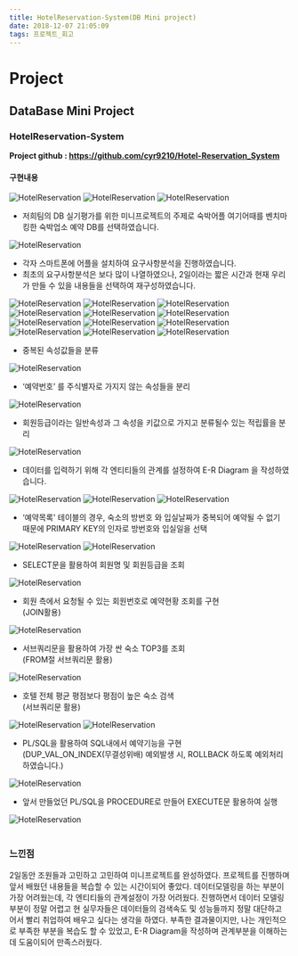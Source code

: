 ```yaml
---
title: HotelReservation-System(DB Mini project)
date: 2018-12-07 21:05:09
tags: 프로젝트_회고
---
```

# Project
## DataBase Mini Project
### HotelReservation-System
**Project github : https://github.com/cyr9210/Hotel-Reservation_System**

#### 구현내용
![HotelReservation](/images/Project/HotelReservation/HotelReservation01.png)
![HotelReservation](/images/Project/HotelReservation/HotelReservation02.png)
![HotelReservation](/images/Project/HotelReservation/HotelReservation03.png)
- 저희팀의 DB 실기평가를 위한 미니프로젝트의 주제로 숙박어플 여기어때를 벤치마킹한 숙박업소 예약 DB를 선택하였습니다.

![HotelReservation](/images/Project/HotelReservation/HotelReservation04.png)
- 각자 스마트폰에 어플을 설치하여 요구사항분석을 진행하였습니다.
- 최초의 요구사항분석은 보다 많이 나열하였으나, 2일이라는 짧은 시간과 현재 우리가 만들 수 있을 내용들을 선택하여 재구성하였습니다.

![HotelReservation](/images/Project/HotelReservation/HotelReservation05.png)
![HotelReservation](/images/Project/HotelReservation/HotelReservation06.png)
![HotelReservation](/images/Project/HotelReservation/HotelReservation07.png)
![HotelReservation](/images/Project/HotelReservation/HotelReservation08.png)
![HotelReservation](/images/Project/HotelReservation/HotelReservation09.png)
![HotelReservation](/images/Project/HotelReservation/HotelReservation10.png)
![HotelReservation](/images/Project/HotelReservation/HotelReservation11.png)
![HotelReservation](/images/Project/HotelReservation/HotelReservation12.png)
![HotelReservation](/images/Project/HotelReservation/HotelReservation13.png)
![HotelReservation](/images/Project/HotelReservation/HotelReservation14.png)
![HotelReservation](/images/Project/HotelReservation/HotelReservation15.png)
![HotelReservation](/images/Project/HotelReservation/HotelReservation16.png)
- 중복된 속성값들을 분류

![HotelReservation](/images/Project/HotelReservation/HotelReservation17.png)
- ‘예약번호’ 를 주식별자로 가지지 않는 속성들을 분리

![HotelReservation](/images/Project/HotelReservation/HotelReservation18.png)
- 회원등급이라는 일반속성과 그 속성을 키값으로 가지고 분류될수 있는 적립률을 분리

![HotelReservation](/images/Project/HotelReservation/HotelReservation19.png)
- 데이터를 입력하기 위해 각 엔티티들의 관계를 설정하여 E-R Diagram 을 작성하였습니다.

![HotelReservation](/images/Project/HotelReservation/HotelReservation20.png)
![HotelReservation](/images/Project/HotelReservation/HotelReservation21.png)
![HotelReservation](/images/Project/HotelReservation/HotelReservation22.png)
- ‘예약목록' 테이블의 경우, 숙소의 방번호 와 입실날짜가 중복되어 예약될 수 없기 때문에 PRIMARY KEY의 인자로 방번호와 입실일을 선택

![HotelReservation](/images/Project/HotelReservation/HotelReservation23.png)
![HotelReservation](/images/Project/HotelReservation/HotelReservation24.png)
- SELECT문을 활용하여 회원명 및 회원등급을 조회

![HotelReservation](/images/Project/HotelReservation/HotelReservation25.png)
- 회원 측에서 요청될 수 있는 회원번호로 예약현황 조회를 구현   
(JOIN활용)

![HotelReservation](/images/Project/HotelReservation/HotelReservation26.png)
- 서브쿼리문을 활용하여 가장 싼 숙소 TOP3를 조회   
(FROM절 서브쿼리문 활용)

![HotelReservation](/images/Project/HotelReservation/HotelReservation27.png)
- 호텔 전체 평균 평점보다 평점이 높은 숙소 검색   
(서브쿼리문 활용)

![HotelReservation](/images/Project/HotelReservation/HotelReservation28.png)
![HotelReservation](/images/Project/HotelReservation/HotelReservation29.png)
- PL/SQL을 활용하여 SQL내에서 예약기능을 구현   
(DUP_VAL_ON_INDEX(무결성위배) 예외발생 시, ROLLBACK 하도록 예외처리 하였습니다.)

![HotelReservation](/images/Project/HotelReservation/HotelReservation30.png)
- 앞서 만들었던 PL/SQL을 PROCEDURE로 만들어 EXECUTE문 활용하여 실행

![HotelReservation](/images/Project/HotelReservation/HotelReservation31.png)
<br><br>

### 느낀점
2일동안 조원들과 고민하고 고민하여 미니프로젝트를 완성하였다.
프로젝트를 진행하며 앞서 배웠던 내용들을 복습할 수 있는 시간이되어 좋았다.
데이터모델링을 하는 부분이 가장 어려웠는데, 각 엔티티들의 관계설정이 가장 어려웠다. 진행하면서 데이터 모델링 부분이 정말 어렵고 현 실무자들은 데이터들의 검색속도 및 성능들까지 정말 대단하고 어서 빨리 취업하여 배우고 싶다는 생각을 하였다.
부족한 결과물이지만, 나는 개인적으로 부족한 부분을 복습도 할 수 있었고, E-R Diagram을 작성하며 관계부분을 이해하는데 도움이되어 만족스러웠다.
<br><br>

